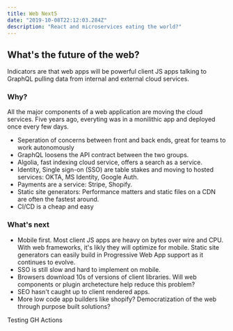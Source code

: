 ```yaml
---
title: Web Next5
date: "2019-10-08T22:12:03.284Z"
description: "React and microservices eating the world?"
---
```


## What's the future of the web?

Indicators are that web apps will be powerful client JS apps talking to GraphQL pulling data from internal and external cloud services.

### Why?

All the major components of a web application are moving the cloud services. Five years ago, everyting was in a monilithic app and deployed once every few days.
* Seperation of concerns between front and back ends, great for teams to work autonomously
* GraphQL loosens the API contract between the two groups.
* Algolia, fast indexing cloud service, offers a search as a service.
* Identity, Single sign-on (SSO) are table stakes and moving to hosted services: OKTA, MS Identity, Google Auth.
* Payments are a service: Stripe, Shopify.
* Static site generators: Performance matters and static files on a CDN are often the fastest around.
* CI/CD is a cheap and easy

### What's next

* Mobile first.  Most client JS apps are heavy on bytes over wire and CPU. With web frameworks, it's likly they will optimize for mobile. Static site generators can easily build in Progressive Web App support as it continues to evolve.
* SSO is still slow and hard to implement on mobile.
* Browsers download 10s of versions of client libraries. Will web components or plugin archetecture help reduce this problem?
* SEO hasn't caught up to client rendered apps.
* More low code app builders like shopify? Democratization of the web through purpose built solutions?

Testing GH Actions
